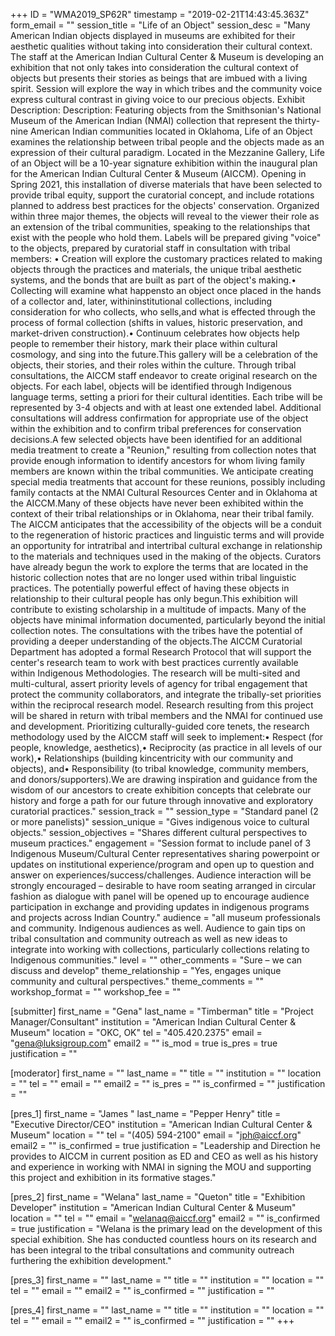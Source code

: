 +++
ID = "WMA2019_SP62R"
timestamp = "2019-02-21T14:43:45.363Z"
form_email = ""
session_title = "Life of an Object"
session_desc = "Many American Indian objects displayed in museums are exhibited for their aesthetic qualities without taking into consideration their cultural context. The staff at the American Indian Cultural Center & Museum is developing an exhibition that not only takes into consideration the cultural context of objects but presents their stories as beings that are imbued with a living spirit. Session will explore the way in which tribes and the community voice express cultural contrast in giving voice to our precious objects. Exhibit Description: Description: Featuring objects from the Smithsonian's National Museum of the American Indian (NMAI) collection that represent the thirty-nine American Indian communities located in Oklahoma, Life of an Object examines the relationship between tribal people and the objects made as an expression of their cultural paradigm. Located in the Mezzanine Gallery, Life of an Object will be a 10-year signature exhibition within the inaugural plan for the American Indian Cultural Center & Museum (AICCM). Opening in Spring 2021, this installation of diverse materials that have been selected to provide tribal equity, support the curatorial concept, and include rotations planned to address best practices for the objects' conservation. Organized within three major themes, the objects will reveal to the viewer their role as an extension of the tribal communities, speaking to the relationships that exist with the people who hold them. Labels will be prepared giving \"voice\" to the objects, prepared by curatorial staff in consultation with tribal members: • Creation will explore the customary practices related to making objects through the practices and materials, the unique tribal aesthetic systems, and the bonds that are built as part of the object's making.• Collecting will examine what happensto an object once placed in the hands of a collector and, later, withininstitutional collections, including consideration for who collects, who sells,and what is effected through the process of formal collection (shifts in values, historic preservation, and market-driven construction).• Continuum celebrates how objects help people to remember their history, mark their place within cultural cosmology, and sing into the future.This gallery will be a celebration of the objects, their stories, and their roles within the culture. Through tribal consultations, the AICCM staff endeavor to create original research on the objects. For each label, objects will be identified through Indigenous language terms, setting a priori for their cultural identities. Each tribe will be represented by 3-4 objects and with at least one extended label. Additional consultations will address confirmation for appropriate use of the object within the exhibition and to confirm tribal preferences for conservation decisions.A few selected objects have been identified for an additional media treatment to create a \"Reunion,\" resulting from collection notes that provide enough information to identify ancestors for whom living family members are known within the tribal communities. We anticipate creating special media treatments that account for these reunions, possibly including family contacts at the NMAI Cultural Resources Center and in Oklahoma at the AICCM.Many of these objects have never been exhibited within the context of their tribal relationships or in Oklahoma, near their tribal family. The AICCM anticipates that the accessibility of the objects will be a conduit to the regeneration of historic practices and linguistic terms and will provide an opportunity for intratribal and intertribal cultural exchange in relationship to the materials and techniques used in the making of the objects. Curators have already begun the work to explore the terms that are located in the historic collection notes that are no longer used within tribal linguistic practices. The potentially powerful effect of having these objects in relationship to their cultural people has only begun.This exhibition will contribute to existing scholarship in a multitude of impacts. Many of the objects have minimal information documented, particularly beyond the initial collection notes. The consultations with the tribes have the potential of providing a deeper understanding of the objects.The AICCM Curatorial Department has adopted a formal Research Protocol that will support the center's research team to work with best practices currently available within Indigenous Methodologies. The research will be multi-sited and multi-cultural, assert priority levels of agency for tribal engagement that protect the community collaborators, and integrate the tribally-set priorities within the reciprocal research model. Research resulting from this project will be shared in return with tribal members and the NMAI for continued use and development. Prioritizing culturally-guided core tenets, the research methodology used by the AICCM staff will seek to implement:• Respect (for people, knowledge, aesthetics),• Reciprocity (as practice in all levels of our work),• Relationships (building kincentricity with our community and objects), and• Responsibility (to tribal knowledge, community members, and donors/supporters).We are drawing inspiration and guidance from the wisdom of our ancestors to create exhibition concepts that celebrate our history and forge a path for our future through innovative and exploratory curatorial practices."
session_track = ""
session_type = "Standard panel (2 or more panelists)"
session_unique = "Gives indigenous voice to cultural objects."
session_objectives = "Shares different cultural perspectives to museum practices."
engagement = "Session format to include panel of 3 Indigenous Museum/Cultural Center representatives sharing powerpoint or updates on institutional experience/program and open up to question and answer on experiences/success/challenges. Audience interaction will be strongly encouraged – desirable to have room seating arranged in circular fashion as dialogue with panel will be opened up to encourage audience participation in exchange and providing updates in indigenous programs and projects across Indian Country."
audience = "all museum professionals and community. Indigenous audiences as well. Audience to gain tips on tribal consultation and community outreach as well as new ideas to integrate into working with collections, particularly collections relating to Indigenous communities."
level = ""
other_comments = "Sure – we can discuss and develop"
theme_relationship = "Yes, engages unique community and cultural perspectives."
theme_comments = ""
workshop_format = ""
workshop_fee = ""

[submitter]
first_name = "Gena"
last_name = "Timberman"
title = "Project Manager/Consultant"
institution = "American Indian Cultural Center & Museum"
location = "OKC, OK"
tel = "405.420.2375"
email = "gena@luksigroup.com"
email2 = ""
is_mod = true
is_pres = true
justification = ""

[moderator]
first_name = ""
last_name = ""
title = ""
institution = ""
location = ""
tel = ""
email = ""
email2 = ""
is_pres = ""
is_confirmed = ""
justification = ""

[pres_1]
first_name = "James "
last_name = "Pepper Henry"
title = "Executive Director/CEO"
institution = "American Indian Cultural Center & Museum"
location = ""
tel = "(405) 594-2100"
email = "jph@aiccf.org"
email2 = ""
is_confirmed = true
justification = "Leadership and Direction he provides to AICCM in current position as ED and CEO as well as his history and experience in working with NMAI in signing the MOU and supporting this project and exhibition in its formative stages."

[pres_2]
first_name = "Welana"
last_name = "Queton"
title = "Exhibition Developer"
institution = "American Indian Cultural Center & Museum"
location = ""
tel = ""
email = "welanaq@aiccf.org"
email2 = ""
is_confirmed = true
justification = "Welana is the primary lead on the development of this special exhibition. She has conducted countless hours on its research and has been integral to the tribal consultations and community outreach furthering the exhibition development."

[pres_3]
first_name = ""
last_name = ""
title = ""
institution = ""
location = ""
tel = ""
email = ""
email2 = ""
is_confirmed = ""
justification = ""

[pres_4]
first_name = ""
last_name = ""
title = ""
institution = ""
location = ""
tel = ""
email = ""
email2 = ""
is_confirmed = ""
justification = ""
+++
